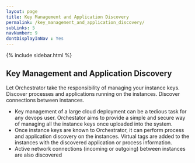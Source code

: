 ```yaml
---
layout: page
title: Key Management and Application Discovery
permalink: /key_management_and_application_discovery/
subLinks: 5
navNumber: 9
dontDisplayInNav : Yes
---
```

<div class='mainContent'>
<div class='sidebar-wrapper'>
{% include sidebar.html %}
</div>
<div class='content-area'>
<h2>Key Management and Application Discovery</h2>
<p>
Let Orchestrator take the responsibility of managing your instance keys. Discover processes and applications running on the instances. Discover connections between instances.</p>

<ul>
<li>Key management of a large cloud deployment can be a tedious task for any devops user. Orchestator aims to provide a simple and secure way of managing all the instance keys once uploaded into the system.</li>
<li>Once instance keys are known to Orchestrator, it can perform process and application discovery on the instances. Virtual tags are added to the instances with the discovered application or process information.</li>
<li>Active network connections (incoming or outgoing) between instances are also discovered 
</li>
</ul>
</div>
</div>